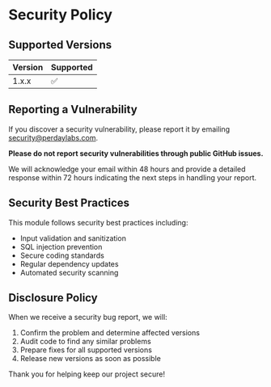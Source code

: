 # Security Policy

## Supported Versions

| Version | Supported          |
| ------- | ------------------ |
| 1.x.x   | :white_check_mark: |

## Reporting a Vulnerability

If you discover a security vulnerability, please report it by emailing security@perdaylabs.com.

**Please do not report security vulnerabilities through public GitHub issues.**

We will acknowledge your email within 48 hours and provide a detailed response within 72 hours indicating the next steps in handling your report.

## Security Best Practices

This module follows security best practices including:

- Input validation and sanitization
- SQL injection prevention
- Secure coding standards
- Regular dependency updates
- Automated security scanning

## Disclosure Policy

When we receive a security bug report, we will:

1. Confirm the problem and determine affected versions
2. Audit code to find any similar problems
3. Prepare fixes for all supported versions
4. Release new versions as soon as possible

Thank you for helping keep our project secure!
